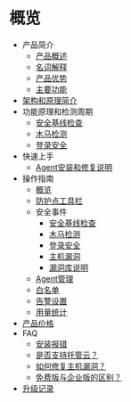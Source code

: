 # 概览

* 产品简介
    * [产品概述](security/uhids/common/overview)
    * [名词解释](security/uhids/common/term)
    * [产品优势](security/uhids/common/advantage)
    * [主要功能](security/uhids/common/function)
* [架构和原理简介](security/uhids/architecture)
* 功能原理和检测周期
    * [安全基线检查](security/uhids/function/baseline)
    * [木马检测](security/uhids/function/muma)
    * [登录安全](security/uhids/function/login)
* 快速上手
    * [Agent安装和修复说明](security/uhids/quick/agent)
* 操作指南
    * [概览](security/uhids/operation/overview)
    * [防护点工具栏](security/uhids/operation/buy)
    * 安全事件
        * [安全基线检查](security/uhids/operation/events/baseline)
        * [木马检测](security/uhids/operation/events/trojan)
        * [登录安全](security/uhids/operation/events/login)
        * [主机漏洞](security/uhids/operation/events/bug)
        * [漏洞库说明](security/uhids/operation/events/cnnvdintroduction)
    * [Agent管理](security/uhids/operation/agent)
    * [白名单](security/uhids/operation/whitelist)
    * [告警设置](security/uhids/operation/alert)
    * [用量统计](security/uhids/operation/statistics)
* [产品价格](security/uhids/price)
* FAQ
    * [安装报错](security/uhids/faq/install)
    * [是否支持托管云？](security/uhids/faq/types)
    * [如何修复主机漏洞？](security/uhids/faq/bugs)
    * [免费版与企业版的区别？](security/uhids/faq/version)
* [升级记录](security/uhids/upgrades)

   
    
   
   
    
        